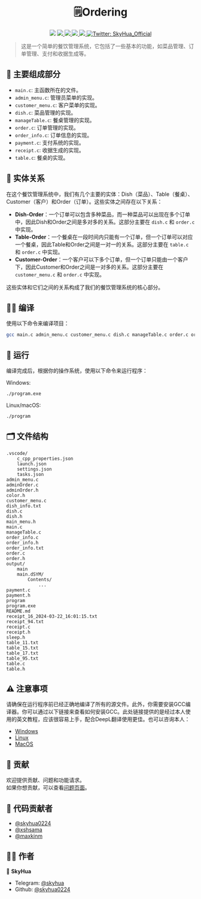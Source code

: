 <h1 align="center">🗒️Ordering</h1>
<p align="center">
    <img src="https://img.shields.io/github/stars/skyhua0224/Ordering.svg" />
    <a href="https://github.com/skyhua0224/Ordering">
        <img src="https://img.shields.io/github/forks/skyhua0224/Ordering.svg" />
    </a>
    <a href="https://github.com/skyhua0224/Ordering/issues">
        <img src="https://img.shields.io/github/issues/skyhua0224/Ordering.svg" />
    </a>
    <a href="https://github.com/skyhua0224/Ordering/pulls">
        <img src="https://img.shields.io/github/issues-pr/skyhua0224/Ordering.svg" />
    </a>
    <a href="https://github.com/skyhua0224/Ordering/graphs/contributors">
        <img src="https://img.shields.io/github/contributors/skyhua0224/Ordering.svg" />
    </a>
    <a href="https://twitter.com/SkyHua_Official">
        <img alt="Twitter: SkyHua_Official" src="https://img.shields.io/twitter/follow/SkyHua_Official.svg?style=social" target="_blank" />
    </a>
</p>

> 这是一个简单的餐饮管理系统，它包括了一些基本的功能，如菜品管理、订单管理、支付和收据生成等。

## 🎯 主要组成部分

- `main.c`: 主函数所在的文件。
- `admin_menu.c`: 管理员菜单的实现。
- `customer_menu.c`: 客户菜单的实现。
- `dish.c`: 菜品管理的实现。
- `manageTable.c`: 餐桌管理的实现。
- `order.c`: 订单管理的实现。
- `order_info.c`: 订单信息的实现。
- `payment.c`: 支付系统的实现。
- `receipt.c`: 收据生成的实现。
- `table.c`: 餐桌的实现。


## 🔗 实体关系

在这个餐饮管理系统中，我们有几个主要的实体：Dish（菜品）、Table（餐桌）、Customer（客户）和Order（订单）。这些实体之间存在以下关系：

- **Dish-Order**：一个订单可以包含多种菜品，而一种菜品可以出现在多个订单中，因此Dish和Order之间是多对多的关系。这部分主要在 `dish.c` 和 `order.c` 中实现。
- **Table-Order**：一个餐桌在一段时间内只能有一个订单，但一个订单可以对应一个餐桌，因此Table和Order之间是一对一的关系。这部分主要在 `table.c` 和 `order.c` 中实现。
- **Customer-Order**：一个客户可以下多个订单，但一个订单只能由一个客户下，因此Customer和Order之间是一对多的关系。这部分主要在 `customer_menu.c` 和 `order.c` 中实现。

这些实体和它们之间的关系构成了我们的餐饮管理系统的核心部分。

## 👨‍💻 编译

使用以下命令来编译项目：

```sh
gcc main.c admin_menu.c customer_menu.c dish.c manageTable.c order.c order_info.c payment.c receipt.c table.c -o program
```

## 🚀 运行

编译完成后，根据你的操作系统，使用以下命令来运行程序：

Windows:

```sh
./program.exe
```

Linux/macOS:

```sh
./program
```

## 🗂️ 文件结构

```
.vscode/
    c_cpp_properties.json
    launch.json
    settings.json
    tasks.json
admin_menu.c
adminOrder.c
adminOrder.h
color.h
customer_menu.c
dish_info.txt
dish.c
dish.h
main_menu.h
main.c
manageTable.c
order_info.c
order_info.h
order_info.txt
order.c
order.h
output/
    main
    main.dSYM/
        Contents/
            ...
payment.c
payment.h
program
program.exe
README.md
receipt_16_2024-03-22_16:01:15.txt
receipt_94.txt
receipt.c
receipt.h
sleep.h
table_11.txt
table_15.txt
table_17.txt
table_95.txt
table.c
table.h
```

## ⚠️ 注意事项

请确保在运行程序前已经正确地编译了所有的源文件。此外，你需要安装GCC编译器。你可以通过以下链接来查看如何安装GCC。此处链接提供的是经过本人使用的英文教程，应该很容易上手，配合DeepL翻译使用更佳。也可以咨询本人：

- [Windows](https://sajidifti.medium.com/how-to-install-gcc-and-gdb-on-windows-using-msys2-tutorial-0fceb7e66454)
- [Linux](https://gcc.gnu.org/install/index.html)
- [MacOS](https://mac.install.guide/commandlinetools/4http://osxdaily.com/2014/02/12/install-command-line-tools-mac-os-x/)

## 🤝 贡献

欢迎提供贡献、问题和功能请求。<br />
如果你想贡献，可以查看[问题页面](https://github.com/skyhua0224/Ordering/issues)。<br />

## 👥 代码贡献者

- [@skyhua0224](https://github.com/skyhua0224)
- [@xshsama](https://github.com/xshsama)
- [@maxkinm](https://github.com/maxkinm)

## 👨‍💻 作者

👤 **SkyHua**

- Telegram: [@skyhua](https://t.me/skyhua)
- Github: [@skyhua0224](https://github.com/skyhua0224)
